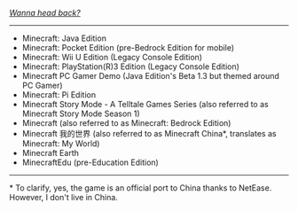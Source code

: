[*Wanna head back?*](https://github.com/jbmagination)

---

- Minecraft: Java Edition
- Minecraft: Pocket Edition (pre-Bedrock Edition for mobile)
- Minecraft: Wii U Edition (Legacy Console Edition)
- Minecraft: PlayStation(R)3 Edition (Legacy Console Edition)
- Minecraft PC Gamer Demo (Java Edition's Beta 1.3 but themed around PC Gamer)
- Minecraft: Pi Edition
- Minecraft Story Mode - A Telltale Games Series (also referred to as Minecraft Story Mode Season 1)
- Minecraft (also referred to as Minecraft: Bedrock Edition)
- Minecraft 我的世界 (also referred to as Minecraft China*, translates as Minecraft: My World)
- Minecraft Earth
- MinecraftEdu (pre-Education Edition)
---

\* To clarify, yes, the game is an official port to China thanks to NetEase. However, I don't live in China.
